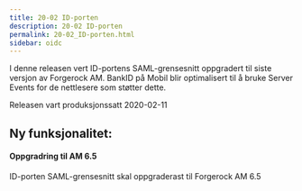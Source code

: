 ```yaml
---
title: 20-02 ID-porten
description: 20-02 ID-porten
permalink: 20-02_ID-porten.html
sidebar: oidc
---
```



I denne releasen vert ID-portens SAML-grensesnitt oppgradert til siste versjon av Forgerock AM. BankID på Mobil blir optimalisert til å bruke Server Events for de nettlesere som støtter dette.



Releasen vart produksjonssatt 2020-02-11

## Ny funksjonalitet:


#### Oppgradring til AM 6.5

ID-porten SAML-grensesnitt skal oppgraderast til Forgerock AM 6.5

